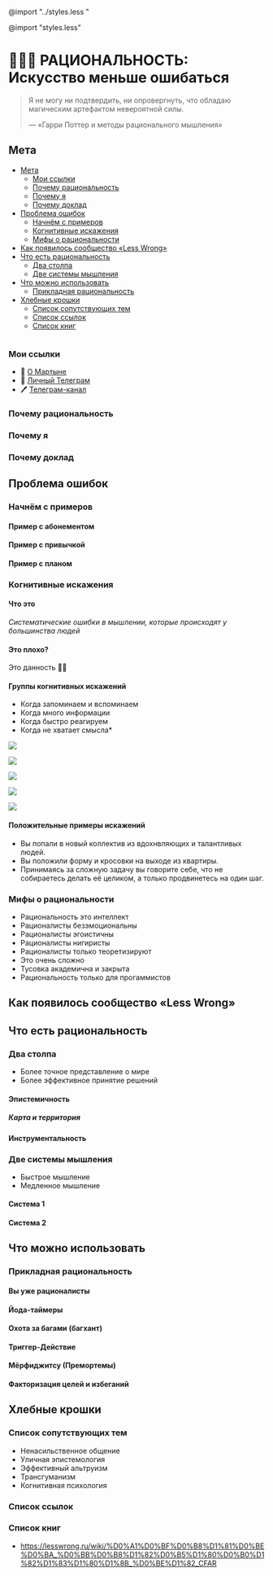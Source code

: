 <!-----
presentation:
  theme: white.css
  margin: 0.1
  minScale: 0.2
  maxScale: 1.5
  controls: true
  progress: true
  slideNumber: true
  keyboard: true
  overview: true
  center: false
  touch: true
  shuffle: false
  enableSpeakerNotes: true
  fragments: true
  hideAddressBar: true
  transition: 'slide'
  transitionSpeed: 'default'
  backgroundTransition: 'default'
--->

<!-- common styles -->

@import "../styles.less "

<!-- talk styles -->

@import "styles.less"

<!-- slide class="title-slide milestone" data-notes="" -->

# 🤔🤔🤔 РАЦИОНАЛЬНОСТЬ: Искусство меньше ошибаться

<!-- slide class="" data-notes="" -->

> Я не могу ни подтвердить, ни опровергнуть, что обладаю магическим артефактом невероятной силы.
>
> — «Гарри Поттер и методы рационального мышления»

<!-- slide
class="milestone"
data-background-image="./assets/12storeez-backgrounds/amy-humphries-eZaQ0A8fTiQ-unsplash.jpg"
data-notes="
Предлагаю перед погружением в тему посмотреть на этот доклад со стороны.
"-->

## Мета

<!-- slide
id="toc"
data-notes="
Вот содержание доклада, которое может вам понадобиться если вы будете пересматривать слайды.
</br></br>
Они доступны уже сейчас по адресу, который отображается в правом нижнем углу
" -->

- [Мета](#мета)
  - [Moи ссылки](#moи-ссылки)
  - [Почему рациональность](#почему-рациональность)
  - [Почему я](#почему-я)
  - [Почему доклад](#почему-доклад)
- [Проблема ошибок](#проблема-ошибок)
  - [Начнём с примеров](#начнём-с-примеров)
  - [Когнитивные искажения](#когнитивные-искажения)
  - [Мифы о рациональности](#мифы-о-рациональности)
- [Как появилось сообщество «Less Wrong»](#как-появилось-сообщество-less-wrong)
- [Что есть рациональность](#что-есть-рациональность)
  - [Два столпа](#два-столпа)
  - [Две системы мышления](#две-системы-мышления)
- [Что можно использовать](#что-можно-использовать)
  - [Прикладная рациональность](#прикладная-рациональность)
- [Хлебные крошки](#хлебные-крошки)
  - [Список сопутствующих тем](#список-сопутствующих-тем)
  - [Список ссылок](#список-ссылок)
  - [Список книг](#список-книг)

<!-- slide id="hi" data-notes="
Привет, меня завут Мартын и вы можете знать меня по таким докладам как:
<br>- Testosterone driven development
<br>- Open Source: Почему разработчики делятся
<br>- Не QWERTY единной
<br>- 255 оттенков серого
"-->
<img title="" src="./assets/undraw/undraw_Hello_re_3evm.png" />

<!-- slide vertical=true data-notes="..." -->

### Moи ссылки

- 👤 [О Мартыне](https://someta.site/martyn)
- 💬 [Личный Телеграм](https://t.me/m0rtyn)
- 🖊 [Телеграм-канал](https://t.me/metabaza)
  <!-- - 🧑‍💻 [Гитхаб](https://github.com/m0rtyn) -->
  <!-- - 🌐 [Блог](https://someta.site) -->

<!-- slide vertical=true data-notes="
Тема рационального мышления увлекла меня в 2016 году, когда я познакомился с книгой «ГПМРМ».

<br><br>
Меня вдохновила идея об изучении моделей, которые лучше описывают окружающий мир и помогают легче справляться с проблемами. Особенно меня поразило, что уже известно много общих для людей ошибок мышления.

<br><br>
Тогда я вступил в чат, где находилось несколько сотен рационалистов из России. Начал с ними общаться и изучать рекомендуемые материалы. С тех пор я понял, что это было полезным увлечением.

<br><br>
Хочу поделиться с вами докладом чтобы и вы могли заинтересоваться.
" -->

### Почему рациональность

<!-- slide vertical=true data-notes="
Всё просто — я увидел среди ценностей 12 Сториз рациональность и решил объеденить приятное с полезным. И так совпало, что я первый, кто предложил рассказать об этом.

<br><br>
Кажется, это простейший способ найти единомышленников в компании, а также распространить ценности рациональности.
" -->

### Почему я

<!-- slide vertical=true data-notes="
Я люблю выступать и сделал более десяти докладов на разные темы. Для меня это наиболее ёмкий и удобный способ поделиться информацией. Хочется чтобы слушатели при желании могли сами продолжить свой путь по теме.
" -->

### Почему доклад

<!--
<!-- slide class="brand-12storeez" vertical=true data-notes="..."
### 12 Storeez -->

<!-- slide
class="milestone"
data-background-image="./assets/12storeez-backgrounds/andy-hyd-tAzAqh0419g-unsplash.jpg"
data-notes="..." -->

## Проблема ошибок

<!-- slide vertical=true data-notes="

" -->

### Начнём с примеров

<!-- slide  vertical=true data-notes="
Вы покупали абонемент в спортзал или на курс, заранее оплатив сумму на длинный период? А случалось ли у вас чувство, что нужно продолжать ходить на него даже если на практике вам было тяжело посещать занятия? Или обратная ситуация, когда бесплатные занятия вы не посещали, а за деньги — да?
" -->

#### Пример с абонементом

<!-- slide vertical=true data-notes="
Пытались ли завести новую привычку? А если пропускали один-два дня то падала ли мотивация?
" -->

#### Пример с привычкой

<!-- slide vertical=true data-notes="
Делали ли вы прогноз о длительности проекта, который оказывался далёк от реальности в несколько раз?
" -->

#### Пример с планом

<!-- slide vertical=true data-notes="
Я привёл лишь малую часть примеров с когнитивными искажениями. Хочу рассказать вам о нашей общей проблеме — мы постоянно ошибаемся и делаем это одинаково.
" -->

### Когнитивные искажения

<!-- slide vertical=true  data-notes="
Мы совершаем когнитивные искажения постоянно. Их известно много и их тяжело избегать. Не совершать их невозможно.
" -->

#### Что это

_Систематические ошибки в мышлении, которые происходят у большинства людей_

<!-- slide vertical=true data-notes="
Искажения могут делать плохо или хорошо, однако они будут происходить всегда. Поэтому лучше относиться к ним нейтрально, как к неизбежному факту.

<br><br>
Например, у меня в руках Х или за моим окном темно/светло. Факты, что я рассказываю доклад и вы слушаете меня. Я забыл рассказать о важной детали в плане доклада — это уже и искажение, но тоже факт.

<br><br>
Нейтральное восприятие искажений помогает быстрее принять их у себя и у окружающий. Затем уже можно начать использовать их в свою пользу.
" -->

#### Это плохо?

Это данность 🤷‍♂️

<!-- slide vertical=true -->

#### Группы когнитивных искажений

<!-- TODO: картинка/ки с когн. искажениями -->

- Когда запоминаем и вспоминаем
- Когда много информации
- Когда быстро реагируем
- Когда не хватает смысла\*

<!-- slide -->

![](./assets/cognitive-bias-codex-ru.png)

<!-- slide -->

![](./assets/cognitive-bias-pt1.png)

<!-- slide -->

![](./assets/cognitive-bias-pt2.png)

<!-- slide -->

![](./assets/cognitive-bias-pt3.png)

<!-- slide -->

![](./assets/cognitive-bias-pt4.png)

<!-- slide vertical=true data-notes="
Иногда вы стали соглашаться с ними автоматически, если все были одного мнения. Спустя время вы заметили как стали говорить как они, переняли их привычки и убеждения.
" -->

#### Положительные примеры искажений

- Вы попали в новый коллектив из вдохнвляющих и талантливых людей.
- Вы положили форму и кросовки на выходе из квартиры.
- Принимаясь за сложную задачу вы говорите себе, что не собираетесь делать её целиком, а только продвинетесь на один шаг.

<!-- slide vertical=true -->

### Мифы о рациональности

- Рациональность это интеллект
- Рационалисты безэмоциональны
- Рационалисты эгоистичны
- Рационалисты нигиристы
- Рационалисты только теоретизируют
- Это очень сложно
- Тусовка академична и закрыта
- Рациональность только для прогаммистов

<!-- slide
class="milestone"
data-background-image="./assets/12storeez-backgrounds/alvaro-matzumura-ZAk2WOxbLD4-unsplash.jpg"
data-notes="..." -->

## Как появилось сообщество «Less Wrong»

<!-- slide
class="milestone"
data-background-image="./assets/12storeez-backgrounds/krista-mangulsone-RnR12I78SFo-unsplash.jpg"
data-notes="..." -->

## Что есть рациональность

<!-- slide  vertical=true -->

### Два столпа

- Более точное представление о мире
- Более эффективное принятие решений

<!-- slide  vertical=true -->

#### Эпистемичность

<!-- slide vertical=true data-notes="
Метафора о карте и территории — «Карта не есть территория» (впервые сформулированная учёным Альфредом Коржибским) — является важной частью философии LessWrong. Под «картой» понимается представление человека о мире, под «территорией» — сам мир (реальность).
"-->

##### Карта и территория

<!-- slide  vertical=true -->

#### Инструментальность

<!-- slide  vertical=true -->

### Две системы мышления

- Быстрое мышление
- Медленное мышление

<!-- slide  vertical=true data-notes="
Мы говорим, что работает первая система, когда человек что-то осознаёт автоматически, практически без каких-либо усилий: например, понимает смысл написанного на хорошо знакомом языке, узнаёт известного ему человека в лицо, когда в памяти всплывает что-то очень хорошо заученное, и так далее.
"-->

#### Система 1

<!-- slide  vertical=true data-notes="
Мы говорим, что работает вторая система, когда человек может осознать собственный мыслительный процесс, может понять, что он предпринимает умственные усилия.

<br><br >
Хотя Система 2 и считает себя главным действующим лицом, в действительности герой этой книги — автоматически реагирующая Система 1.
"-->

#### Система 2

<!-- slide
class="milestone"
data-background-image="./assets/12storeez-backgrounds/evie-s-uF2j60rp6Rs-unsplash.jpg"
data-notes="..." -->

## Что можно использовать

<!-- slide vertical=true data-notes="
Прикладная рациональность это техники избавляющие от когнитивных искажений, которые мешают нам действовать или уводят действия от целей.

Кто-то назовёт это продуктивностью, но цель этих техник не в этом. Их цель — помочь в избежании известных и общих проблем в процессе решения уникальных проблем.
" -->

### Прикладная рациональность

<!-- slide vertical=true data-notes="
Скорее всего какая-то часть техник вам известна и вы их практикуете. Возможно вы о них узнали из других областей и называете другими именами.

Поэтому каждого из вас можно уже назвать рационалистом, однако лично мне пришлось отказаться от некоторых интуитивных и привычных способов решения задач.

Дело в том, что я их делал «грязно» смешивая в одно, не ставя границы или упуская важные детали. Это можно сравнить с самоучками и теми, кто получил образование. Сложно сказать что из них и на каком этапе эффективнее, но второй подход ориентирован на долгосрочную эффективность, а первый на эффективность в моменте. Считаю, что лучшим будет тот, кто объединил подходы.
" -->

#### Вы уже рационалисты

<!-- slide data-notes="
Помодоро, Третье правило Паркинсона, ограничение времени на бреиншторм.

Суть Йода-таймеров в установлении предохранителя на расходные для ресурса мышления процессы. Если вы увлечётесь анализом факторов, то не сможете перейти к выбору если потратите на него слишком много сил (см. паралич анализа). Йода-таймеры стоит использовать в связке с почти всеми рациональными техниками. Иногда ещё он является гарантом, что необходимое время конечно и не принесёт огромного неудобства, но скорее всего это говорит о проблеме в   процессе.
" -->

#### Йода-таймеры


#### Охота за багами (багхант)

#### Триггер-Действие

#### Мёрфиджитсу (Премортемы)

#### Факторизация целей и избеганий


<!-- slide 
class="milestone"
data-background-image="./assets/12storeez-backgrounds/pablo-merchan-montes-SCbq6uKCyMY-unsplash.jpg"
-->

## Хлебные крошки

<!-- slide  vertical=true -->

### Список сопутствующих тем

- Ненасильственное общение
- Уличная эпистемология
- Эффективный альтруизм
- Трансгуманизм
- Когнитивная психология
<!-- - Когнитивно-поведенческая терапия -->

<!-- slide  vertical=true -->

### Список ссылок

<!-- slide  vertical=true -->

### Список книг

- https://lesswrong.ru/wiki/%D0%A1%D0%BF%D0%B8%D1%81%D0%BE%D0%BA_%D0%BB%D0%B8%D1%82%D0%B5%D1%80%D0%B0%D1%82%D1%83%D1%80%D1%8B_%D0%BE%D1%82_CFAR
